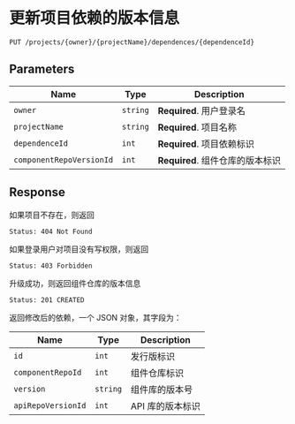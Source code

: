 # 更新项目依赖的版本信息

```text
PUT /projects/{owner}/{projectName}/dependences/{dependenceId}
```

## Parameters

| Name                     | Type     | Description                      |
| ------------------------ | -------- | -------------------------------- |
| `owner`                  | `string` | **Required**. 用户登录名         |
| `projectName`            | `string` | **Required**. 项目名称           |
| `dependenceId`           | `int`    | **Required**. 项目依赖标识       |
| `componentRepoVersionId` | `int`    | **Required**. 组件仓库的版本标识 |

## Response

如果项目不存在，则返回

```text
Status: 404 Not Found
```

如果登录用户对项目没有写权限，则返回

```text
Status: 403 Forbidden
```

升级成功，则返回组件仓库的版本信息

```text
Status: 201 CREATED
```

返回修改后的依赖，一个 JSON 对象，其字段为：

| Name               | Type     | Description      |
| ------------------ | -------- | ---------------- |
| `id`               | `int`    | 发行版标识       |
| `componentRepoId`  | `int`    | 组件仓库标识     |
| `version`          | `string` | 组件库的版本号   |
| `apiRepoVersionId` | `int`    | API 库的版本标识 |
